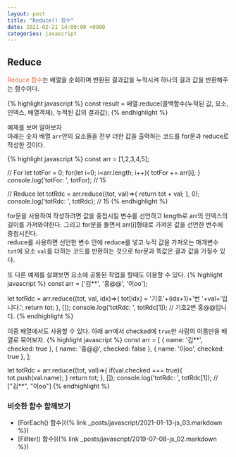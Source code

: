 ```yaml
---
layout: post
title: "Reduce() 함수"
date: 2021-02-21 14:00:00 +0900
categories: javascript
---
```

<style>
    .clr1 {color: tomato;}
    .clr2 {color: orange;}
</style>

## Reduce
<span class="clr1">Reduce 함수</span>는 배열을 순회하며 반환된 결과값을 누적시켜 하나의 결과 값을 반환해주는 함수이다. 

{% highlight javascript %}
const result = 배열.reduce(콜백함수(누적된 값, 요소, 인덱스, 배열객체), 누적된 값의 결과값);
{% endhighlight %}

예제를 보며 알아보자  
아래는 숫자 배열 `arr`안의 요소들을 전부 더한 값을 출력하는 코드를 for문과 reduce로 작성한 것이다.

{% highlight javascript %}
const arr = [1,2,3,4,5];

// For
let totFor = 0;
for(let i=0; i<arr.length; i++){
	totFor += arr[i];
}
console.log('totFor: ', totFor); // 15

// Reduce
let totRdc = arr.reduce((tot, val)=>{
    return tot + val;
}, 0);
console.log('totRdc: ', totRdc); // 15
{% endhighlight %}

for문을 사용하여 작성하려면 값을 중첩시킬 변수를 선언하고 length로 arr의 인덱스의 길이를 가져와야한다. 그리고 for문을 돌면서 arr[i]형태로 가져온 값을 선언한 변수에 중첩시킨다.  
reduce를 사용하면 선언한 변수 안에 reduce를 넣고 누적 값을 가져오는 매개변수 `tot`에 요소 `val`를 더하는 코드를 반환하는 것으로 for문과 똑값은 결과 값을 가질수 있다.

또 다른 예제를 살펴보면 요소에 공통된 작업을 할때도 이용할 수 있다.
{% highlight javascript %}
const arr = ['김**', '홍@@', '이oo'];

let totRdc = arr.reduce((tot, val, idx)=>{
    tot[idx] = '기호'+(idx+1)+'번 '+val+'입니다.';
    return tot;
}, []);
console.log('totRdc: ', totRdc[1]); // 기호2번 홍@@입니다. 
{% endhighlight %}

이중 배열에서도 사용할 수 있다. 아래 arr에서 checked에 `true`한 사람의 이름만을 배열로 묶어보자.
{% highlight javascript %}
const arr = [
    { name: '김**', checked: true },
    { name: '홍@@', checked: false },
    { name: '이oo', checked: true },
];

let totRdc = arr.reduce((tot, val)=>{
    if(val.checked === true){
        tot.push(val.name);
    }
    return tot;
}, []);
console.log('totRdc: ', totRdc[1]); // ["김**", "이oo"]
{% endhighlight %}


### 비슷한 함수 함께보기
- [ForEach() 함수]({% link _posts/javascript/2021-01-13-js_03.markdown %})
- [Fillter() 함수]({% link _posts/javascript/2019-07-08-js_02.markdown %})